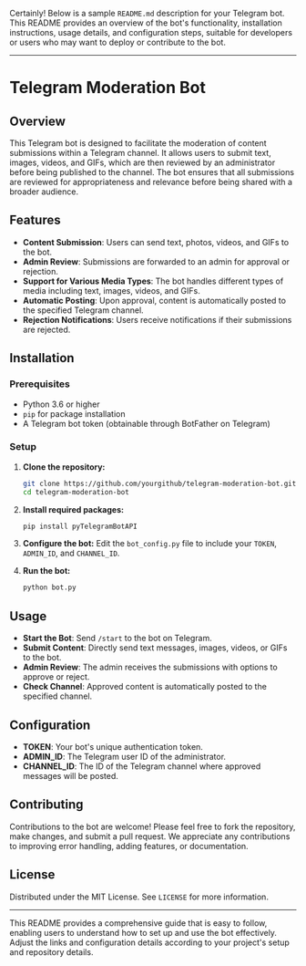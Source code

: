 Certainly! Below is a sample `README.md` description for your Telegram bot. This README provides an overview of the bot's functionality, installation instructions, usage details, and configuration steps, suitable for developers or users who may want to deploy or contribute to the bot.

---

# Telegram Moderation Bot

## Overview
This Telegram bot is designed to facilitate the moderation of content submissions within a Telegram channel. It allows users to submit text, images, videos, and GIFs, which are then reviewed by an administrator before being published to the channel. The bot ensures that all submissions are reviewed for appropriateness and relevance before being shared with a broader audience.

## Features
- **Content Submission**: Users can send text, photos, videos, and GIFs to the bot.
- **Admin Review**: Submissions are forwarded to an admin for approval or rejection.
- **Support for Various Media Types**: The bot handles different types of media including text, images, videos, and GIFs.
- **Automatic Posting**: Upon approval, content is automatically posted to the specified Telegram channel.
- **Rejection Notifications**: Users receive notifications if their submissions are rejected.

## Installation

### Prerequisites
- Python 3.6 or higher
- `pip` for package installation
- A Telegram bot token (obtainable through BotFather on Telegram)

### Setup
1. **Clone the repository:**
   ```bash
   git clone https://github.com/yourgithub/telegram-moderation-bot.git
   cd telegram-moderation-bot
   ```

2. **Install required packages:**
   ```bash
   pip install pyTelegramBotAPI
   ```

3. **Configure the bot:**
   Edit the `bot_config.py` file to include your `TOKEN`, `ADMIN_ID`, and `CHANNEL_ID`.

4. **Run the bot:**
   ```bash
   python bot.py
   ```

## Usage
- **Start the Bot**: Send `/start` to the bot on Telegram.
- **Submit Content**: Directly send text messages, images, videos, or GIFs to the bot.
- **Admin Review**: The admin receives the submissions with options to approve or reject.
- **Check Channel**: Approved content is automatically posted to the specified channel.

## Configuration
- **TOKEN**: Your bot's unique authentication token.
- **ADMIN_ID**: The Telegram user ID of the administrator.
- **CHANNEL_ID**: The ID of the Telegram channel where approved messages will be posted.

## Contributing
Contributions to the bot are welcome! Please feel free to fork the repository, make changes, and submit a pull request. We appreciate any contributions to improving error handling, adding features, or documentation.

## License
Distributed under the MIT License. See `LICENSE` for more information.

---

This README provides a comprehensive guide that is easy to follow, enabling users to understand how to set up and use the bot effectively. Adjust the links and configuration details according to your project's setup and repository details.
